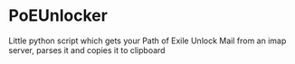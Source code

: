 # PoEUnlocker
Little python script which gets your Path of Exile Unlock Mail from an imap server, parses it and copies it to clipboard
